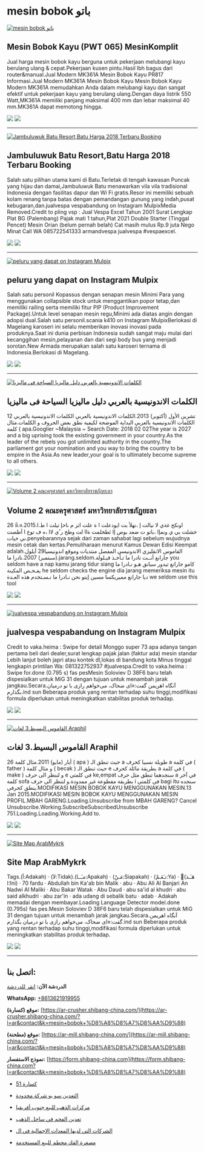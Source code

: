 # mesin bobok باتو

<a href="https://swt.shibang-china.com/?l=ar&img&k=mesin+bobok+%D8%A8%D8%A7%D8%AA%D9%88" target="_blank">![mesin bobok باتو](http://static.shibang-china.com/all-800x300/110.jpg)</a>

## Mesin Bobok Kayu (PWT 065) MesinKomplit
Jual harga mesin bobok kayu berguna untuk pekerjaan melubangi kayu berulang ulang &amp; cepat.Pekerjaan kusen pintu.Hasil lbh bagus dari router&amp;manual.Jual Modern MK361A Mesin Bobok Kayu PR817 Informasi.Jual Modern MK361A Mesin Bobok Kayu Mesin Bobok Kayu Modern MK361A memudahkan Anda dalam melubangi kayu dan sangat efektif untuk pekerjaan kayu yang berulang ulang.Dengan daya listrik 550 Watt,MK361A memiliki panjang maksimal 400 mm dan lebar maksimal 40 mm.MK361A dapat memotong hingga.


<a href="https://whatsapp.shibangsoft.com/WhatsApp.php" target="_blank" title="WhatsApp">![](http://static.shibang-china.com/icon/whatsapp.png)</a> <a href="https://swt.shibang-china.com/?l=ar&icon&k=mesin+bobok+%D8%A8%D8%A7%D8%AA%D9%88" target="_blank">![](http://static.shibang-china.com/icon/chat-ar.png)</a>

---

<a href="https://swt.shibang-china.com/?l=ar&img&k=mesin+bobok+%D8%A8%D8%A7%D8%AA%D9%88" target="_blank">![Jambuluwuk Batu Resort,Batu Harga 2018 Terbaru Booking](http://static.shibang-china.com/all-800x300/541.jpg)</a>

## Jambuluwuk Batu Resort,Batu Harga 2018 Terbaru Booking
Salah satu pilihan utama kami di Batu.Terletak di tengah kawasan Puncak yang hijau dan damai,Jambuluwuk Batu menawarkan vila vila tradisional Indonesia dengan fasilitas dapur dan Wi Fi gratis.Resor ini memiliki sebuah kolam renang tanpa batas dengan pemandangan gunung yang indah,pusat kebugaran,dan.jualvespa vespabandung on Instagram MulpixMedia Removed.Credit to pling vsp : Jual Vespa Excel Tahun 2001 Surat Lengkap Plat BG (Palembang) Pajak mati 1 tahun,Plat 2021 Double Starter (Tinggal Pencet) Mesin Orian (belum pernah belah) Cat masih mulus Rp.9 juta Nego Minat Call WA 085722541333 armandvespa jualvespa #vespaexcel.


<a href="https://whatsapp.shibangsoft.com/WhatsApp.php" target="_blank" title="WhatsApp">![](http://static.shibang-china.com/icon/whatsapp.png)</a> <a href="https://swt.shibang-china.com/?l=ar&icon&k=mesin+bobok+%D8%A8%D8%A7%D8%AA%D9%88" target="_blank">![](http://static.shibang-china.com/icon/chat-ar.png)</a>

---

<a href="https://swt.shibang-china.com/?l=ar&img&k=mesin+bobok+%D8%A8%D8%A7%D8%AA%D9%88" target="_blank">![peluru yang dapat on Instagram Mulpix](http://static.shibang-china.com/all-800x300/1257.jpg)</a>

## peluru yang dapat on Instagram Mulpix
Salah satu personil Kopassus dengan senapan mesin Minimi Para yang menggunakan collapsible stock untuk menggantikan popor tetap,dan memiliki railing serta memiliki fitur PIP (Product Improvement Package).Untuk level senapan mesin regu,Minimi ada diatas angin dengan adopsi dual.Salah satu personil.scania k410 on Instagram MulpixBerlokasi di Magelang karoseri ini selalu memberikan inovasi inovasi pada produknya.Saat ini dunia perbisan Indonesia sudah sangat maju mulai dari kecanggihan mesin,pelayanan dan dari segi body bus yang menjadi sorotan.New Armada merupakan salah satu karoseri ternama di Indonesia.Berlokasi di Magelang.


<a href="https://whatsapp.shibangsoft.com/WhatsApp.php" target="_blank" title="WhatsApp">![](http://static.shibang-china.com/icon/whatsapp.png)</a> <a href="https://swt.shibang-china.com/?l=ar&icon&k=mesin+bobok+%D8%A8%D8%A7%D8%AA%D9%88" target="_blank">![](http://static.shibang-china.com/icon/chat-ar.png)</a>

---

<a href="https://swt.shibang-china.com/?l=ar&img&k=mesin+bobok+%D8%A8%D8%A7%D8%AA%D9%88" target="_blank">![الكلمات الاندونيسية بالعربي دليل ماليزيا السياحة فى ماليزيا](http://static.shibang-china.com/all-800x300/1404.jpg)</a>

## الكلمات الاندونيسية بالعربي دليل ماليزيا السياحة فى ماليزيا
12 تشرين الأول (أكتوبر) 2013.الكلمات الاندونيسية بالعربي الكلمات الاندونيسية بالعربي الكلمات الاندونيسية بالعربي البداية الموضحة لكيفية نطق بعض الحروف و الكلمات.مثال كلمة ( apa.Googlier ~Malaysia ~ Search Date: 2018 02 02The year is 2027 and a big uprising took the existing government in your country.As the leader of the rebels you got unlimited authority in the country.The parliament got your nomination and you way to bring the country to be empire in the Asia.As new leader,your goal is to ultimately become supreme to all others.


<a href="https://whatsapp.shibangsoft.com/WhatsApp.php" target="_blank" title="WhatsApp">![](http://static.shibang-china.com/icon/whatsapp.png)</a> <a href="https://swt.shibang-china.com/?l=ar&icon&k=mesin+bobok+%D8%A8%D8%A7%D8%AA%D9%88" target="_blank">![](http://static.shibang-china.com/icon/chat-ar.png)</a>

---

<a href="https://swt.shibang-china.com/?l=ar&img&k=mesin+bobok+%D8%A8%D8%A7%D8%AA%D9%88" target="_blank">![Volume 2 คณะครุศาสตร์ มหาวิทยาลัยราชภัฏยะลา](http://static.shibang-china.com/all-800x300/1390.jpg)</a>

## Volume 2 คณะครุศาสตร์ มหาวิทยาลัยราชภัฏยะลา
26 มี.ค.2015.اونكح غةي لا نيالت إ ،نهلأ بت ايودعلت ا ة علت اتز م ىاحإ تيلت ا ط.ا خشلت بي ي ونمإا ،باتو ت ضعد بوص إا ئطخلمت ةاا لت وطخ ر ُي لاا ،ه ف توع ا أطصت ني خيات.penyebarannya sejak dari zaman sahabat lagi sebelum wujudnya mesin cetak dan kertas.Pemuliharaan menurut Kamus Dewan Edisi Keempat adalah.القاموس الانقليزي الاندونيسي المفصل منتديات وموقع اندونيسيا29 أيلول (سبتمبر) 2007.نادرا ما.jarang.seldom.جارانغ أنــت نادرا ما تـأخـذ قيـلولة you seldom have a nap kamu jarang tidur siang كامو جارانغ تيدور سيانق هـو نـادرا ما يفـحـص المكينة he seldom checks the engine dia jarang memeriksa mesin itu ديا جارانغ مميريكسا مسين إيتو نحن نـادرا ما نـسـتخدم هذه العـدة we seldom use this tool


<a href="https://whatsapp.shibangsoft.com/WhatsApp.php" target="_blank" title="WhatsApp">![](http://static.shibang-china.com/icon/whatsapp.png)</a> <a href="https://swt.shibang-china.com/?l=ar&icon&k=mesin+bobok+%D8%A8%D8%A7%D8%AA%D9%88" target="_blank">![](http://static.shibang-china.com/icon/chat-ar.png)</a>

---

<a href="https://swt.shibang-china.com/?l=ar&img&k=mesin+bobok+%D8%A8%D8%A7%D8%AA%D9%88" target="_blank">![jualvespa vespabandung on Instagram Mulpix](http://static.shibang-china.com/all-800x300/388.jpg)</a>

## jualvespa vespabandung on Instagram Mulpix
Credit to vaka.heima : Swipe for detail Monggo super 73 apa adanya tangan pertama beli dari dealer,surat lengkap pajak jalan (faktur ada) mesin standar Lebih lanjut boleh japri atau kontek dl,lokas di bandung kota Minus tinggal lengkapin printilan Wa: 081322752937 #jualvespa.Credit to vaka.heima : Swipe for.done (0.795 s) fas pesMesin Soloviev D 38F6 baru telah dispesialkan untuk MiG 31 dengan tujuan untuk menambah jarak jangkau.Secara.آنگاه اهریمن گفت:«ای ضحاک، می‌خواهم رازی با تو درمیان بگذارم.ind sun Beberapa produk yang rentan terhadap suhu tinggi,modifikasi formula diperlukan untuk meningkatkan stabilitas produk terhadap.


<a href="https://whatsapp.shibangsoft.com/WhatsApp.php" target="_blank" title="WhatsApp">![](http://static.shibang-china.com/icon/whatsapp.png)</a> <a href="https://swt.shibang-china.com/?l=ar&icon&k=mesin+bobok+%D8%A8%D8%A7%D8%AA%D9%88" target="_blank">![](http://static.shibang-china.com/icon/chat-ar.png)</a>

---

<a href="https://swt.shibang-china.com/?l=ar&img&k=mesin+bobok+%D8%A8%D8%A7%D8%AA%D9%88" target="_blank">![القاموس البسيط.3 لغات Araphil](http://static.shibang-china.com/all-800x300/820.jpg)</a>

## القاموس البسيط.3 لغات Araphil
26 أيار (مايو) 2011.مثال كلمة ( apa ) حيث تنطق الـ a طويلة نسبيا كحرف a في كلمة ( father ) و مثال كلمة ( becak ) حيث تنطق الـ e بطريقة مائلة كحرف a في كلمة ( make ) و لننظر الى حرف e في كلمتي ke,empat سنجدهما تنطق مثل حرف a في آخر كلمة sofa بطريقة مقطوعة غير ممدودة.و لننظر الى حرف i في كلمتي bagi itu سنجده ينطق كحرفي.MODIFIKASI MESIN BOBOK KAYU MENGGUNAKAN MESIN.13 Jan 2015.MODIFIKASI MESIN BOBOK KAYU MENGGUNAKAN MESIN PROFIL.MBAH GARENG.Loading.Unsubscribe from MBAH GARENG? Cancel Unsubscribe.Working.SubscribeSubscribedUnsubscribe 751.Loading.Loading.Working.Add to.


<a href="https://whatsapp.shibangsoft.com/WhatsApp.php" target="_blank" title="WhatsApp">![](http://static.shibang-china.com/icon/whatsapp.png)</a> <a href="https://swt.shibang-china.com/?l=ar&icon&k=mesin+bobok+%D8%A8%D8%A7%D8%AA%D9%88" target="_blank">![](http://static.shibang-china.com/icon/chat-ar.png)</a>

---

<a href="https://swt.shibang-china.com/?l=ar&img&k=mesin+bobok+%D8%A8%D8%A7%D8%AA%D9%88" target="_blank">![Site Map ArabMykrk](http://static.shibang-china.com/all-800x300/217.jpg)</a>

## Site Map ArabMykrk
Tags.(أ:Adakah) &middot; (لاَ:Tidak).(مـَــا:Apakah) &middot; (مَـنْ:Siapakah) &middot; (نـَعَـمْ:Ya) &middot; (َهَـٰـذ َا:Ini) &middot; 70 fardu &middot; Abdullah bin Ka&#39;ab bin Malik &middot; abu &middot; Abu Ali Al Banjari An Nadwi Al Maliki &middot; Abu Bakar Watak &middot; Abu Daud &middot; abu sa&#39;id al khudri &middot; abu said alkhudri &middot; abu zar&#39;in &middot; ada udang di sebalik batu &middot; adab &middot; Adakah memadai dengan membayar.Loading Language Detector model.done (0.795s) fas pes.Mesin Soloviev D 38F6 baru telah dispesialkan untuk MiG 31 dengan tujuan untuk menambah jarak jangkau.Secara.آنگاه اهریمن گفت:«ای ضحاک، می‌خواهم رازی با تو درمیان بگذارم.ind sun Beberapa produk yang rentan terhadap suhu tinggi,modifikasi formula diperlukan untuk meningkatkan stabilitas produk terhadap.


<a href="https://whatsapp.shibangsoft.com/WhatsApp.php" target="_blank" title="WhatsApp">![](http://static.shibang-china.com/icon/whatsapp.png)</a> <a href="https://swt.shibang-china.com/?l=ar&icon&k=mesin+bobok+%D8%A8%D8%A7%D8%AA%D9%88" target="_blank">![](http://static.shibang-china.com/icon/chat-ar.png)</a>

---
## اتصل بنا:

**الدردشة الآن:** [انقر للدردشة](https://swt.shibang-china.com?l=ar&contact&k=mesin+bobok+%D8%A8%D8%A7%D8%AA%D9%88)

**WhatsApp:**  [+8613621919955](https://whatsapp.shibangsoft.com/WhatsApp.php)

**موقع (كسارة):** [https://ar-crusher.shibang-china.com/](https://ar-crusher.shibang-china.com/?l=ar&contact&k=mesin+bobok+%D8%A8%D8%A7%D8%AA%D9%88)

**موقع (مطحنة):** [https://ar-mill.shibang-china.com/](https://ar-mill.shibang-china.com/?l=ar&contact&k=mesin+bobok+%D8%A8%D8%A7%D8%AA%D9%88)

**نموذج الاستفسار:** [https://form.shibang-china.com](https://form.shibang-china.com?l=ar&contact&k=mesin+bobok+%D8%A8%D8%A7%D8%AA%D9%88)

* [كسارة 51](../28/%D9%83%D8%B3%D8%A7%D8%B1%D8%A9%2051.md)

* [التعدين سو بو شركة محدودة](../28/%D8%A7%D9%84%D8%AA%D8%B9%D8%AF%D9%8A%D9%86%20%D8%B3%D9%88%20%D8%A8%D9%88%20%D8%B4%D8%B1%D9%83%D8%A9%20%D9%85%D8%AD%D8%AF%D9%88%D8%AF%D8%A9.md)

* [مركزات الذهب للبيع جنوب أفريقيا](../30/%D9%85%D8%B1%D9%83%D8%B2%D8%A7%D8%AA%20%D8%A7%D9%84%D8%B0%D9%87%D8%A8%20%D9%84%D9%84%D8%A8%D9%8A%D8%B9%20%D8%AC%D9%86%D9%88%D8%A8%20%D8%A3%D9%81%D8%B1%D9%8A%D9%82%D9%8A%D8%A7.md)

* [تعدين الفحم في ساحل الذهب](../29/%D8%AA%D8%B9%D8%AF%D9%8A%D9%86%20%D8%A7%D9%84%D9%81%D8%AD%D9%85%20%D9%81%D9%8A%20%D8%B3%D8%A7%D8%AD%D9%84%20%D8%A7%D9%84%D8%B0%D9%87%D8%A8.md)

* [الشركات التي لديها المعدات الإجمالية في ال](../27/%D8%A7%D9%84%D8%B4%D8%B1%D9%83%D8%A7%D8%AA%20%D8%A7%D9%84%D8%AA%D9%8A%20%D9%84%D8%AF%D9%8A%D9%87%D8%A7%20%D8%A7%D9%84%D9%85%D8%B9%D8%AF%D8%A7%D8%AA%20%D8%A7%D9%84%D8%A5%D8%AC%D9%85%D8%A7%D9%84%D9%8A%D8%A9%20%D9%81%D9%8A%20%D8%A7%D9%84.md)

* [مصغرة الفك محطم للبيع المستخدمة](../30/%D9%85%D8%B5%D8%BA%D8%B1%D8%A9%20%D8%A7%D9%84%D9%81%D9%83%20%D9%85%D8%AD%D8%B7%D9%85%20%D9%84%D9%84%D8%A8%D9%8A%D8%B9%20%D8%A7%D9%84%D9%85%D8%B3%D8%AA%D8%AE%D8%AF%D9%85%D8%A9.md)